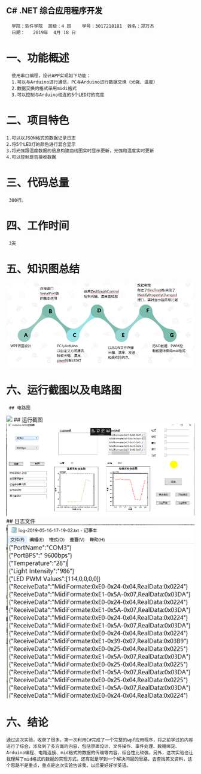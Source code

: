 ## C# .NET 综合应用程序开发
      学院：软件学院  班级：4 班    学号：3017218181  姓名：郑万杰
      日期：   2019年  4月 18 日
# 一、功能概述
      使用串口编程，设计APP实现如下功能：
	  1.可以与Arduino进行通信，PC与Arduino进行数据交换（光强、温度）
	  2.数据交换的格式采用midi格式
	  3.可以控制与Arduino相连的5个LED灯的亮度
# 二、项目特色
    1.可以以JSON格式的数据记录日志
    2.将5个LED灯的颜色进行混合显示
	3.将光强跟温度数据的信息构建曲线图实时显示更新，光强和温度实时更新
	4.可以控制是否接收数据
# 三、代码总量
     300行。
# 四、工作时间
     3天
# 五、知识图总结
 ![](images/png1.png)
# 六、运行截图以及电路图
     ## 电路图
![](images/png2.png)
	 ## 运行截图
![](images/png3.png)
	 ## 日志文件
![](images/png4.png)
# 六、结论
    通过这次实验，收获了很多。第一次利用C#完成了一个完整的wpf应用程序，将之前学过的内容进行了综合，涉及到了多方面的内容，包括界面设计、文件操作、事件处理、数据绑定、Arduino编程、电路连接、mid格式的数据的传输等内容，综合性比较强。另外，这次实验也让我理解了mid格式的数据的实现方式。还有就是学到一个解决问题的思路，去查找英文资料，这个思路不是重点，重点是这次实验告诉我，以后要好好学英语。 
